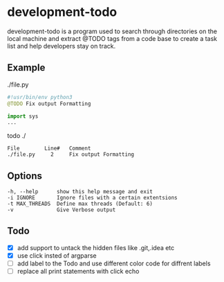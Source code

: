 # development-todo
development-todo is a program used to search through directories on the local machine and extract @TODO tags from a code base to create a task list and help developers stay on track.

## Example
./file.py
``` python
#!usr/bin/env python3
@TODO Fix output Formatting

import sys
...
```

todo ./
```
File        Line#   Comment
./file.py     2     Fix output Formatting
```

## Options
```
-h, --help      show this help message and exit
-i IGNORE       Ignore files with a certain extentsions
-t MAX_THREADS  Define max threads (Default: 6)
-v              Give Verbose output
```

## Todo
- [x] add support to untack the hidden files like .git,.idea etc
- [x] use click insted of argparse
- [ ] add label to the Todo and use different color code for diffrent labels
- [ ] replace all print statements with click echo
